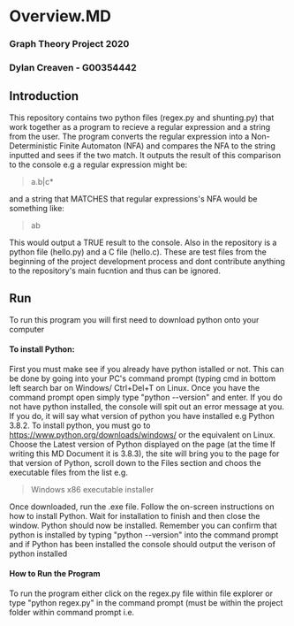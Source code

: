 # Overview.MD
### Graph Theory Project 2020
### Dylan Creaven - G00354442

## Introduction
This repository contains two python files (regex.py and shunting.py) that work together as a program to recieve a regular expression and a string from the user. The program converts the regular expression into a Non-Deterministic Finite Automaton (NFA) and compares the NFA to the string inputted and sees if the two match. It outputs the result of this comparison to the console e.g a regular expression might be:
>a.b|c*

and a string that MATCHES that regular expressions's NFA would be something like:
>ab

This would output a TRUE result to the console.
Also in the repository is a python file (hello.py) and a C file (hello.c). These are test files from the beginning of the project development process and dont contribute anything to the repository's main fucntion and thus can be ignored.

## Run
To run this program you will first need to download python onto your computer
#### To install Python:
First you must make see if you already have python istalled or not. This can be done by going into your PC's command prompt (typing cmd in bottom left search bar on Windows/ Ctrl+Del+T on Linux. Once you have the command prompt open simply type "python --version"
and enter.
If you do not have python installed, the console will spit out an error message at you. If you do,
it will say what version of python you have installed e.g Python 3.8.2.
To install python, you must go to https://www.python.org/downloads/windows/ or the equivalent on Linux. Choose the Latest version of Python displayed on the page (at the time lf writing this MD Document it is 3.8.3), the site will bring you to the page for that version of Python, scroll down to the Files section and choos the executable files from the list e.g.
> Windows x86 executable installer

Once downloaded, run the .exe file. Follow the on-screen instructions on how to install Python. Wait for installation to finish and then close the window. Python should now be installed. Remember you can confirm that python is installed by typing "python --version" into the command prompt and if Python has been installed the console
should output the verison of python installed
#### How to Run the Program
To run the program either click on the regex.py file within file explorer or type "python regex.py" in the command prompt (must be within the project folder within command prompt i.e.

